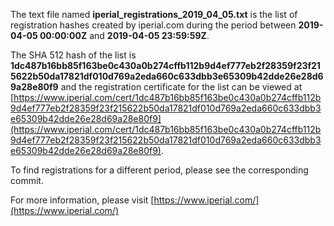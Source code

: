 The text file named **iperial_registrations_2019_04_05.txt** is the list of registration hashes created by iperial.com during the period between **2019-04-05 00:00:00Z** and **2019-04-05 23:59:59Z**.

The SHA 512 hash of the list is **1dc487b16bb85f163be0c430a0b274cffb112b9d4ef777eb2f28359f23f215622b50da17821df010d769a2eda660c633dbb3e65309b42dde26e28d69a28e80f9** and the registration certificate for the list can be viewed at [https://www.iperial.com/cert/1dc487b16bb85f163be0c430a0b274cffb112b9d4ef777eb2f28359f23f215622b50da17821df010d769a2eda660c633dbb3e65309b42dde26e28d69a28e80f9](https://www.iperial.com/cert/1dc487b16bb85f163be0c430a0b274cffb112b9d4ef777eb2f28359f23f215622b50da17821df010d769a2eda660c633dbb3e65309b42dde26e28d69a28e80f9).

To find registrations for a different period, please see the corresponding commit.

For more information, please visit [https://www.iperial.com/](https://www.iperial.com/)
